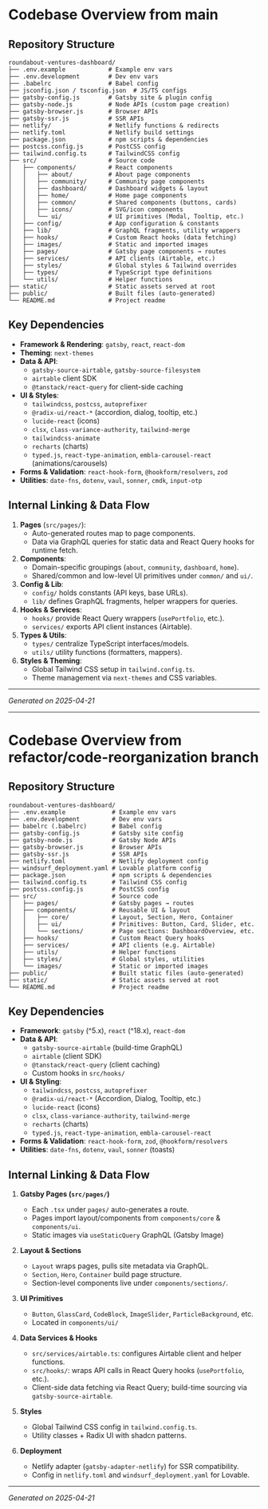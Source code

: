 # Codebase Overview from main

## Repository Structure

```
roundabout-ventures-dashboard/
├── .env.example            # Example env vars
├── .env.development        # Dev env vars
├── .babelrc                # Babel config
├── jsconfig.json / tsconfig.json  # JS/TS configs
├── gatsby-config.js        # Gatsby site & plugin config
├── gatsby-node.js          # Node APIs (custom page creation)
├── gatsby-browser.js       # Browser APIs
├── gatsby-ssr.js           # SSR APIs
├── netlify/                # Netlify functions & redirects
├── netlify.toml            # Netlify build settings
├── package.json            # npm scripts & dependencies
├── postcss.config.js       # PostCSS config
├── tailwind.config.ts      # TailwindCSS config
├── src/                    # Source code
│   ├── components/         # React components
│   │   ├── about/          # About page components
│   │   ├── community/      # Community page components
│   │   ├── dashboard/      # Dashboard widgets & layout
│   │   ├── home/           # Home page components
│   │   ├── common/         # Shared components (buttons, cards)
│   │   ├── icons/          # SVG/icon components
│   │   └── ui/             # UI primitives (Modal, Tooltip, etc.)
│   ├── config/             # App configuration & constants
│   ├── lib/                # GraphQL fragments, utility wrappers
│   ├── hooks/              # Custom React hooks (data fetching)
│   ├── images/             # Static and imported images
│   ├── pages/              # Gatsby page components → routes
│   ├── services/           # API clients (Airtable, etc.)
│   ├── styles/             # Global styles & Tailwind overrides
│   ├── types/              # TypeScript type definitions
│   └── utils/              # Helper functions
├── static/                 # Static assets served at root
├── public/                 # Built files (auto-generated)
└── README.md               # Project readme
```

## Key Dependencies

- **Framework & Rendering**: `gatsby`, `react`, `react-dom`
- **Theming**: `next-themes`
- **Data & API**:
  - `gatsby-source-airtable`, `gatsby-source-filesystem`
  - `airtable` client SDK
  - `@tanstack/react-query` for client-side caching
- **UI & Styles**:
  - `tailwindcss`, `postcss`, `autoprefixer`
  - `@radix-ui/react-*` (accordion, dialog, tooltip, etc.)
  - `lucide-react` (icons)
  - `clsx`, `class-variance-authority`, `tailwind-merge`
  - `tailwindcss-animate`
  - `recharts` (charts)
  - `typed.js`, `react-type-animation`, `embla-carousel-react` (animations/carousels)
- **Forms & Validation**: `react-hook-form`, `@hookform/resolvers`, `zod`
- **Utilities**: `date-fns`, `dotenv`, `vaul`, `sonner`, `cmdk`, `input-otp`

## Internal Linking & Data Flow

1. **Pages** (`src/pages/`):
   - Auto-generated routes map to page components.
   - Data via GraphQL queries for static data and React Query hooks for runtime fetch.
2. **Components**:
   - Domain-specific groupings (`about`, `community`, `dashboard`, `home`).
   - Shared/common and low-level UI primitives under `common/` and `ui/`.
3. **Config & Lib**:
   - `config/` holds constants (API keys, base URLs).
   - `lib/` defines GraphQL fragments, helper wrappers for queries.
4. **Hooks & Services**:
   - `hooks/` provide React Query wrappers (`usePortfolio`, etc.).
   - `services/` exports API client instances (Airtable).
5. **Types & Utils**:
   - `types/` centralize TypeScript interfaces/models.
   - `utils/` utility functions (formatters, mappers).
6. **Styles & Theming**:
   - Global Tailwind CSS setup in `tailwind.config.ts`.
   - Theme management via `next-themes` and CSS variables.

---
*Generated on 2025-04-21*

---

# Codebase Overview from refactor/code-reorganization branch

## Repository Structure

```
roundabout-ventures-dashboard/
├── .env.example             # Example env vars
├── .env.development         # Dev env vars
├── babelrc (.babelrc)       # Babel config
├── gatsby-config.js         # Gatsby site config
├── gatsby-node.js           # Gatsby Node APIs
├── gatsby-browser.js        # Browser APIs
├── gatsby-ssr.js            # SSR APIs
├── netlify.toml             # Netlify deployment config
├── windsurf_deployment.yaml # Lovable platform config
├── package.json             # npm scripts & dependencies
├── tailwind.config.ts       # Tailwind CSS config
├── postcss.config.js        # PostCSS config
├── src/                     # Source code
│   ├── pages/               # Gatsby pages → routes
│   ├── components/          # Reusable UI & layout
│   │   ├── core/            # Layout, Section, Hero, Container
│   │   ├── ui/              # Primitives: Button, Card, Slider, etc.
│   │   └── sections/        # Page sections: DashboardOverview, etc.
│   ├── hooks/               # Custom React Query hooks
│   ├── services/            # API clients (e.g. Airtable)
│   ├── utils/               # Helper functions
│   ├── styles/              # Global styles, utilities
│   └── images/              # Static or imported images
├── public/                  # Built static files (auto-generated)
├── static/                  # Static assets served at root
└── README.md                # Project readme
```

## Key Dependencies

- **Framework**: `gatsby` (^5.x), `react` (^18.x), `react-dom`
- **Data & API**:
  - `gatsby-source-airtable` (build-time GraphQL)
  - `airtable` (client SDK)
  - `@tanstack/react-query` (client caching)
  - Custom hooks in `src/hooks/`
- **UI & Styling**:
  - `tailwindcss`, `postcss`, `autoprefixer`
  - `@radix-ui/react-*` (Accordion, Dialog, Tooltip, etc.)
  - `lucide-react` (icons)
  - `clsx`, `class-variance-authority`, `tailwind-merge`
  - `recharts` (charts)
  - `typed.js`, `react-type-animation`, `embla-carousel-react`
- **Forms & Validation**: `react-hook-form`, `zod`, `@hookform/resolvers`
- **Utilities**: `date-fns`, `dotenv`, `vaul`, `sonner` (toasts)

## Internal Linking & Data Flow

1. **Gatsby Pages (`src/pages/`)**
   - Each `.tsx` under `pages/` auto-generates a route.
   - Pages import layout/components from `components/core` & `components/ui`.
   - Static images via `useStaticQuery` GraphQL (Gatsby Image)

2. **Layout & Sections**
   - `Layout` wraps pages, pulls site metadata via GraphQL.
   - `Section`, `Hero`, `Container` build page structure.
   - Section-level components live under `components/sections/`.

3. **UI Primitives**
   - `Button`, `GlassCard`, `CodeBlock`, `ImageSlider`, `ParticleBackground`, etc.
   - Located in `components/ui/`

4. **Data Services & Hooks**
   - `src/services/airtable.ts`: configures Airtable client and helper functions.
   - `src/hooks/`: wraps API calls in React Query hooks (`usePortfolio`, etc.).
   - Client-side data fetching via React Query; build-time sourcing via `gatsby-source-airtable`.

5. **Styles**
   - Global Tailwind CSS config in `tailwind.config.ts`.
   - Utility classes + Radix UI with shadcn patterns.

6. **Deployment**
   - Netlify adapter (`gatsby-adapter-netlify`) for SSR compatibility.
   - Config in `netlify.toml` and `windsurf_deployment.yaml` for Lovable.

---
*Generated on 2025-04-21*